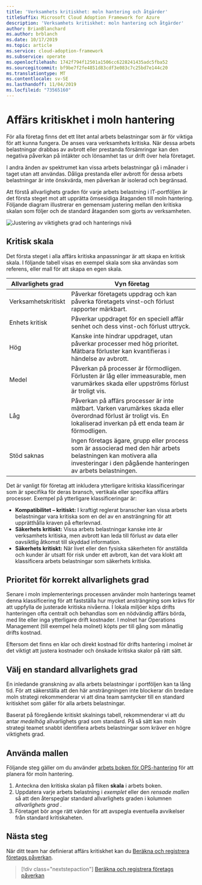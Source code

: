 ```yaml
---
title: 'Verksamhets kritiskhet: moln hantering och åtgärder'
titleSuffix: Microsoft Cloud Adoption Framework for Azure
description: 'Verksamhets kritiskhet: moln hantering och åtgärder'
author: BrianBlanchard
ms.author: brblanch
ms.date: 10/17/2019
ms.topic: article
ms.service: cloud-adoption-framework
ms.subservice: operate
ms.openlocfilehash: 1742f794f12501a1506cc6228241435adc5fba52
ms.sourcegitcommit: bf9be7f2fe4851d83cdf3e083c7c25bd7e144c20
ms.translationtype: MT
ms.contentlocale: sv-SE
ms.lasthandoff: 11/04/2019
ms.locfileid: "73565160"
---
```

# <a name="business-criticality-in-cloud-management"></a>Affärs kritiskhet i moln hantering

För alla företag finns det ett litet antal arbets belastningar som är för viktiga för att kunna fungera. De anses vara verksamhets kritiska. När dessa arbets belastningar drabbas av avbrott eller prestanda försämringar kan den negativa påverkan på intäkter och lönsamhet tas ur drift över hela företaget.

I andra änden av spektrumet kan vissa arbets belastningar gå i månader i taget utan att användas. Dåliga prestanda eller avbrott för dessa arbets belastningar är inte önskvärda, men påverkan är isolerad och begränsad.

Att förstå allvarlighets graden för varje arbets belastning i IT-portföljen är det första steget mot att upprätta ömsesidiga åtaganden till moln hantering.
Följande diagram illustrerar en gemensam justering mellan den kritiska skalan som följer och de standard åtaganden som gjorts av verksamheten.

![Justering av viktighets grad och hanterings nivå](../../_images/manage/cloud-criticality-alignment.png)

## <a name="criticality-scale"></a>Kritisk skala

Det första steget i alla affärs kritiska anpassningar är att skapa en kritisk skala. I följande tabell visas en exempel skala som ska användas som referens, eller mall för att skapa en egen skala.

| Allvarlighets grad | Vyn företag |
| --------- | --------- |
| Verksamhetskritiskt |  Påverkar företagets uppdrag och kan påverka företagets vinst-och förlust rapporter märkbart. |
| Enhets kritisk | Påverkar uppdraget för en speciell affär senhet och dess vinst-och förlust uttryck. |
| Hög | Kanske inte hindrar uppdraget, utan påverkar processer med hög prioritet. Mätbara förluster kan kvantifieras i händelse av avbrott. |
| Medel | Påverkan på processer är förmodligen. Förlusten är låg eller immeasurable, men varumärkes skada eller uppströms förlust är troligt vis. |
| Låg | Påverkan på affärs processer är inte mätbart. Varken varumärkes skada eller överordnad förlust är troligt vis. En lokaliserad inverkan på ett enda team är förmodligen. |
| Stöd saknas | Ingen företags ägare, grupp eller process som är associerad med den här arbets belastningen kan motivera alla investeringar i den pågående hanteringen av arbets belastningen. |

Det är vanligt för företag att inkludera ytterligare kritiska klassificeringar som är specifika för deras bransch, vertikala eller specifika affärs processer. Exempel på ytterligare klassificeringar är:

- **Kompatibilitet – kritiskt:** I kraftigt reglerat branscher kan vissa arbets belastningar vara kritiska som en del av en ansträngning för att upprätthålla kraven på efterlevnad.
- **Säkerhets kritiskt:** Vissa arbets belastningar kanske inte är verksamhets kritiska, men avbrott kan leda till förlust av data eller oavsiktlig åtkomst till skyddad information.
- **Säkerhets kritiskt:** När livet eller den fysiska säkerheten för anställda och kunder är utsatt för risk under ett avbrott, kan det vara klokt att klassificera arbets belastningar som säkerhets kritiska.

## <a name="importance-of-accurate-criticality"></a>Prioritet för korrekt allvarlighets grad

Senare i moln implementerings processen använder moln hanterings teamet denna klassificering för att fastställa hur mycket ansträngning som krävs för att uppfylla de justerade kritiska nivåerna. I lokala miljöer köps drifts hanteringen ofta centralt och behandlas som en nödvändig affärs börda, med lite eller inga ytterligare drift kostnader. I molnet har Operations Management (till exempel hela molnet) köpts per till gång som månatlig drifts kostnad.

Eftersom det finns en klar och direkt kostnad för drifts hantering i molnet är det viktigt att justera kostnader och önskade kritiska skalor på rätt sätt.

## <a name="select-a-default-criticality"></a>Välj en standard allvarlighets grad

En inledande granskning av alla arbets belastningar i portföljen kan ta lång tid. För att säkerställa att den här ansträngningen inte blockerar din bredare moln strategi rekommenderar vi att dina team samtycker till en standard kritiskhet som gäller för alla arbets belastningar.

Baserat på föregående kritiskt skalnings tabell, rekommenderar vi att du antar *medelhög* allvarlighets grad som standard. På så sätt kan moln strategi teamet snabbt identifiera arbets belastningar som kräver en högre viktighets grad.

## <a name="use-the-template"></a>Använda mallen

Följande steg gäller om du använder [arbets boken för OPS-hantering](https://raw.githubusercontent.com/microsoft/CloudAdoptionFramework/master/manage/opsmanagementworkbook.xlsx) för att planera för moln hantering.

1. Anteckna den kritiska skalan på fliken **skala** i arbets boken.
2. Uppdatera varje arbets belastning i *exemplet* eller den *rensade mallen* så att den återspeglar standard allvarlighets graden i kolumnen *allvarlighets grad* .
3. Företaget bör ange rätt värden för att avspegla eventuella avvikelser från standard kritiskaheten.

## <a name="next-steps"></a>Nästa steg

När ditt team har definierat affärs kritiskhet kan du [Beräkna och registrera företags påverkan](./impact.md).

> [!div class="nextstepaction"]
> [Beräkna och registrera företags påverkan](./impact.md)
